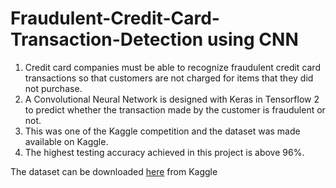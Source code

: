 # Fraudulent-Credit-Card-Transaction-Detection using CNN
1. Credit card companies must be able to recognize fraudulent credit card transactions so that customers are not charged for items that they did not purchase.
2. A Convolutional Neural Network is designed with Keras in Tensorflow 2 to predict whether the transaction made by the customer is fraudulent or not.
3. This was one of the Kaggle competition and the dataset was made available on Kaggle.
4. The highest testing accuracy achieved in this project is above 96%.


The dataset can be downloaded [here](https://www.kaggle.com/mlg-ulb/creditcardfraud) from Kaggle
